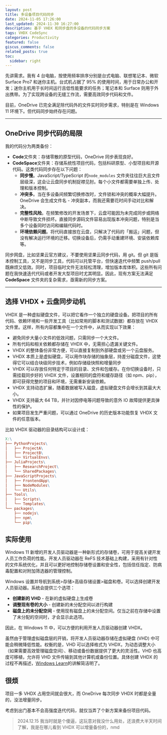 ```yaml
---
layout: post
title: 多设备项目代码同步
date: 2024-11-05 17:26:00
last_updated: 2024-11-30 16:27:00
description: 基于 VHDX 和同步盘的多设备的代码同步方案
tags: VHDX CodeSync
categories: Productivity
featured: false
giscus_comments: false
related_posts: true
toc:
  sidebar: right
---
```


先讲需求。我有 4 台电脑，按使用频率排序分别是台式电脑、联想笔记本、微软 Surface Pro7 和迷你主机。台式机占据了 95% 的使用时间，用于日常办公和开发；迷你主机用于长时间运行且低性能要求的任务；笔记本和 Surface 则用于外出携带。为了实现跨设备的无缝工作流，需要高效同步代码和文件。

目前，OneDrive 已完全满足除代码外的文件实时同步需求，特别是在 Windows 11 环境下。但代码同步始终存在问题。

---

## OneDrive 同步代码的局限

我的代码分为两类备份：

- **Code**文件夹：存储零散的原型代码，OneDrive 同步表现良好。
- **CodeSpace**文件夹：存储系统性项目代码，包括科研原型、小型项目和开源代码。这类代码同步存在以下问题：
  - **同步慢**。JavaScript/TypeScript 的`node_modules` 文件夹往往巨大且文件层级深，这会让云盘同步机制捉襟见肘。每个小文件都需要单独上传、处理和版本控制。
  - **冲突多**。当在多设备间频繁切换修改时，文件锁和冲突的概率大幅提升。OneDrive 会生成文件名 - 冲突副本，而我还需要花时间手动对比和解决。
  - **完整性风险**。在频繁修改的开发场景下，云盘可能因为未完成同步或网络中断导致文件损坏。直接同步源码文件容易出现版本冲突问题，特别是当多个设备同时访问和编辑代码时。
  - **环境依赖问题**。将代码直接放在云盘，只解决了代码的「搬运」问题，但没有解决运行环境的迁移。切换设备后，仍需手动重建环境、安装依赖库等。

同步网盘，比如坚果云官方建议，不要使用坚果云同步代码，用 git。但 git 是版本控制工具，又不是同步工具，代码可以托管平台，但快速迭代中频繁 push/pull 既麻烦又低效。同时，项目临时文件无法轻松清理，增加版本库体积。这些所有问题在我快速迭代代码或者开发大型项目时尤其明显。因此，现有方案无法满足 **CodeSpace** 文件夹的复杂需求，亟需新的同步方案。

---

## 选择 VHDX + 云盘同步动机

VHDX 是一种虚拟硬盘文件，可以把它看作一个独立的硬盘设备。把项目的所有代码、依赖环境和一些开发工具（比如常用的脚本和测试数据）都存放在 VHDX 文件里。这样，所有内容都集中在一个文件中，从而实现以下效果：

- 避免同步大量小文件的低效问题，只需同步一个大文件。
- 所有代码和相关依赖都存储在 VHDX 中，无需担心遗漏关键文件。
- VHDX 的整体备份非常方便，可以直接复制到外部硬盘或另一个云盘服务。
- VHDX 本质上是虚拟硬盘，可以用作块存储的抽象层，持差分磁盘文件，这使得它可以结合块级同步技术，例如存储级快照和增量同步
- VHDX 可以存放任何特定于项目的目录、文件和包缓存。在你切换设备时，只需挂载同步好的 VHDX 文件，设置相同的盘符和缓存路径（如 npm、pip），即可获得完整的项目和环境，无需重新安装依赖。
- VHDX 支持动态扩展，随着数据被写入磁盘，虚拟硬盘文件会增长到其最大大小。
- VHDX 支持最大 64 TB，并针对因停电等问题导致的意外 IO 故障提供更具弹性的保护。
- 如果项目发生严重问题，可以通过 OneDrive 的历史版本功能恢复 VHDX 文件的任意版本。

比如 VHDX 驱动器的目录结构可以设计成：

```makefile
X:\
├── PythonProjects\
│   ├── ProjectA\
│   ├── ProjectB\
│   └── VirtualEnvs\
├── JuliaProjects\
│   ├── ResearchProject\
│   └── SharedPackages\
├── JavaScriptProjects\
│   ├── FrontendApp\
│   ├── NodeModules\
│   └── Utils\
├── Tools\
│   ├── Scripts\
│   └── Templates\
└── packages\
    ├── nodejs\
    ├── npm\
    └── pip\
```

## 实际使用

Windows 11 新增的开发人员驱动器是一种新形式的存储卷，可用于提高关键开发人员工作负荷的性能。开发人员驱动器在 ReFS 技术基础上构建，采用有针对性的文件系统优化，并且可以更好地控制存储卷设置和安全性，包括信任指定、防病毒配置和对附加筛选器的管理控制。

Windows 设置并导航到系统>存储>高级存储设置>磁盘和卷。可以选择创建开发人员驱动器。系统会提供三个选项：

- **创建新的 VHD** - 在新的虚拟硬盘上生成卷
- **调整现有卷的大小** - 创建新的未分配空间以进行构建
- **磁盘上的未分配空间** - 使用现有磁盘上的未分配空间。仅当之前在存储中设置了未分配的空间时，才会显示此选项。

因此，在 Windows 11 中，可以方便的利用开发人员驱动器创建 VHDX。

虽然由于管理虚拟磁盘层的开销，将开发人员驱动器存储在虚拟硬盘 (VHD) 中可能会稍微降低性能。权衡的是，VHD 可以选择格式为 VHDX，为动态调整大小（如果需要高效管理磁盘空间）、移动或备份数据提供了更大的灵活性。VHD 也高度可移植，允许将 VHD 文件传输到其他计算机或备份位置。具体创建 VHDX 的过程不再描述，[Windows Learn](https://learn.microsoft.com/zh-cn/windows/dev-drive/)的讲解简洁明了。

## 很烦

项目一多 VHDX 占用空间就会很大，而 OneDrive 每次同步 VHDX 时都是全量的，没法增量同步。

考虑到出门基本不会高强度迭代代码，就仅当弄了个新方案来备份项目代码。

> 2024.12.15 我当时就是个傻逼，这玩意对我没什么用处，还浪费大半天时间了解，我是在哪儿看到 VHDX 可以增量备份的，nmd
